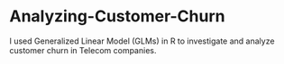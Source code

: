 # Analyzing-Customer-Churn
I used Generalized Linear Model (GLMs) in R to investigate and analyze customer churn in Telecom companies.

